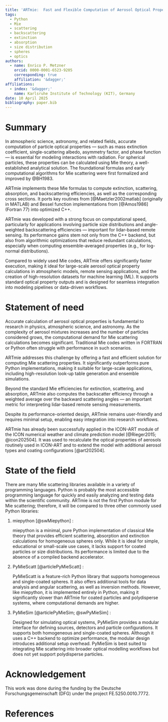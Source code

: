 ```yaml
---
title: 'ARTmie:  Fast and Flexible Computation of Aerosol Optical Properties for Atmospheric Modeling and Remote Sensing'
tags:
  - Python
  - Mie
  - scattering
  - backscattering
  - extinction
  - absorption
  - size distribution
  - spheres
  - optics
authors:
  - name: Enrico P. Metzner
    orcid: 0000-0001-6523-9205
    corresponding: true
    affiliation: '&dagger;'
affiliations:
  - index: '&dagger;'
    name: Karlsruhe Institute of Technology (KIT), Germany
date: 10 April 2025
bibliography: paper.bib
---
```



# Summary

In atmospheric science, astronomy, and related fields, accurate computation of particle optical properties — such as mass extinction coefficient, single-scattering albedo, asymmetry factor, and phase function — is essential for modeling interactions with radiation.
For spherical particles, these properties can be calculated using Mie theory, a well-established analytical solution.
The foundational formulas and early computational algorithms for Mie scattering were first formalized and improved by @BH1983.

ARTmie implements these Mie formulas to compute extinction, scattering, absorption, and backscattering efficiencies, as well as the corresponding cross sections.
It ports key routines from [@Maetzler2002matlab] (originally in MATLAB) and Bessel function implementations from [@Amos1986] (Fortran 77) into optimized C++.

ARTmie was developed with a strong focus on computational speed, particularly for applications involving particle size distributions and angle-weighted backscattering efficiencies — important for lidar-based remote sensing.
Its performance gains stem not only from the C++ backend, but also from algorithmic optimizations that reduce redundant calculations, especially when computing ensemble-averaged properties (e.g., for log-normal distributions).

Compared to widely used Mie codes, ARTmie offers significantly faster execution, making it ideal for large-scale aerosol optical property calculations in atmospheric models, remote sensing applications, and the creation of high-resolution datasets for machine learning (ML).
It supports standard optical property outputs and is designed for seamless integration into modeling pipelines or data-driven workflows.


# Statement of need

Accurate calculation of aerosol optical properties is fundamental to research in physics, atmospheric science, and astronomy.
As the complexity of aerosol mixtures increases and the number of particles considered grows, the computational demand for Mie scattering calculations becomes significant.
Traditional Mie codes written in FORTRAN or Python often struggle with performance in such scenarios.

ARTmie addresses this challenge by offering a fast and efficient solution for computing Mie scattering properties.
It significantly outperforms pure Python implementations, making it suitable for large-scale applications, including high-resolution look-up table generation and ensemble simulations.

Beyond the standard Mie efficiencies for extinction, scattering, and absorption, ARTmie also computes the backscatter efficiency through a weighted average over the backward scattering angles — an important metric for interpreting lidar-based remote sensing measurements.

Despite its performance-oriented design, ARTmie remains user-friendly and requires minimal setup, enabling easy integration into research workflows.

ARTmie has already been successfully applied in the ICON-ART module of the ICON numerical weather and climate prediction model [@Rieger2015; @icon202504].
It was used to recalculate the optical properties of aerosols routinely used in ICON-ART and to extend the model with additional aerosol types and coating configurations [@art202504].


# State of the field

There are many Mie scattering libraries available in a variety of programming languages.
Python is probably the most accessible programming language for quickly and easily analyzing and testing data within the scientific community.
ARTmie is not the first Python module for Mie scattering; therefore, it will be compared to three other commonly used Python libraries:

1. miepython [@swMiepython] :

   miepython is a minimal, pure Python implementation of classical Mie theory that provides efficient scattering, absorption and extinction calculations for homogeneous spheres only.
   While it is ideal for simple, educational or small-scale use cases, it lacks support for coated particles or size distributions.
   Its performance is limited due to the absence of a compiled backend accelerator.

2. PyMieScatt [@articlePyMieScatt] :

   PyMieScatt is a feature-rich Python library that supports homogeneous and single-coated spheres. It also offers additional tools for data analysis and angular scattering, as well as inversion methods.
   However, like miepython, it is implemented entirely in Python, making it significantly slower than ARTmie for coated particles and polydisperse systems, where computational demands are higher.

3. PyMieSim [@articlePyMieSim; @swPyMieSim] :

   Designed for simulating optical systems, PyMieSim provides a modular interface for defining sources, detectors and particle configurations.
   It supports both homogeneous and single-coated spheres.
   Although it uses a C++ backend to optimize performance, the modular design introduces additional setup overhead.
   PyMieSim is best suited to integrating Mie scattering into broader optical modelling workflows but does not yet support polydisperse particles.


# Acknowledgement

This work was done during the funding by the Deutsche Forschungsgemeinschaft (DFG) under the project FE.5250.0010.7772.


# References
